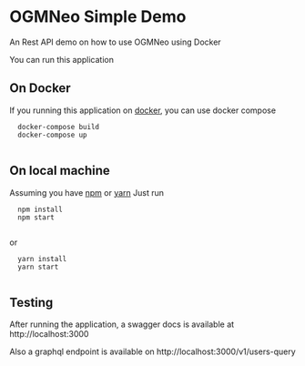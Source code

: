 # OGMNeo Simple Demo
An Rest API demo on how to use OGMNeo using Docker 

You can run this application 
## On Docker 

  If you running this application on [docker](https://www.docker.com/), you can use docker compose 
  
  ````
    docker-compose build
    docker-compose up
    
  ````
## On local machine
  
  Assuming you have [npm](https://www.npmjs.com/) or [yarn](https://yarnpkg.com/)
  Just run 
  ````
    npm install 
    npm start 
    
  ````
  
  or 
  
  ````
    yarn install
    yarn start
    
  ````
## Testing 
 After running the application, a swagger docs is available at http://localhost:3000 
 
 Also a graphql endpoint is available on http://localhost:3000/v1/users-query
